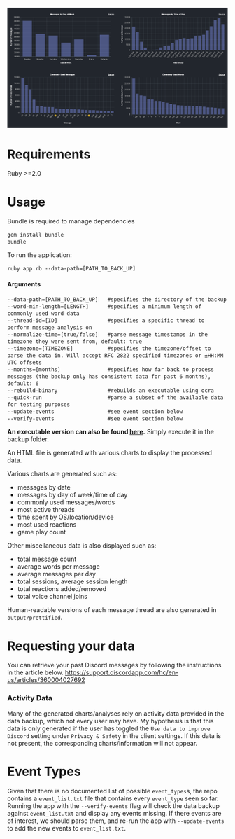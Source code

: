 ![demo](/examples/message_analysis_charts.png)

# Requirements
Ruby >=2.0

# Usage
Bundle is required to manage dependencies
```
gem install bundle
bundle
```
To run the application:
```
ruby app.rb --data-path=[PATH_TO_BACK_UP]
```
#### Arguments
```
--data-path=[PATH_TO_BACK_UP]   #specifies the directory of the backup
--word-min-length=[LENGTH]      #specifies a minimum length of commonly used word data
--thread-id=[ID]                #specifies a specific thread to perform message analysis on
--normalize-time=[true/false]   #parse message timestamps in the timezone they were sent from, default: true
--timezone=[TIMEZONE]           #specifies the timezone/offset to parse the data in. Will accept RFC 2822 specified timezones or ±HH:MM UTC offsets
--months=[months]               #specifies how far back to process messages (the backup only has consistent data for past 6 months), default: 6
--rebuild-binary                #rebuilds an executable using ocra
--quick-run                     #parse a subset of the available data for testing purposes
--update-events                 #see event section below
--verify-events                 #see event section below
````

**An executable version can also be found [here](https://github.com/Brainicism/DiscordDataParser/releases).** Simply execute it in the backup folder.

An HTML file is generated with various charts to display the processed data. 

Various charts are generated such as:  

- messages by date
- messages by day of week/time of day
- commonly used messages/words
- most active threads
- time spent by OS/location/device
- most used reactions
- game play count

Other miscellaneous data is also displayed such as:

- total message count
- average words per message
- average messages per day
- total sessions, average session length
- total reactions added/removed
- total voice channel joins

Human-readable versions of each message thread are also generated in `output/prettified`.

# Requesting your data
You can retrieve your past Discord messages by following the instructions in the article below.
https://support.discordapp.com/hc/en-us/articles/360004027692

### Activity Data
Many of the generated charts/analyses rely on activity data provided in the data backup, which not every user may have. My hypothesis is that this data is only generated if the user has toggled the `Use data to improve Discord` setting under `Privacy & Safety` in the client settings. If this data is not present, the corresponding charts/information will not appear. 

# Event Types
Given that there is no documented list of possible `event_types`s, the repo contains a `event_list.txt` file that contains every `event_type` seen so far. Running the app with the `--verify-events` flag will check the data backup against `event_list.txt` and display any events missing. If there events are of interest, we should parse them, and re-run the app with `--update-events` to add the new events to `event_list.txt`.

